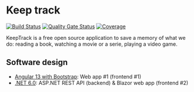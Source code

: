 # Keep track

[![Build Status](https://dev.azure.com/devprofr/open-source/_apis/build/status/keeptrack-ci?branchName=master)](https://dev.azure.com/devprofr/open-source/_build/latest?definitionId=26&branchName=master)
[![Quality Gate Status](https://sonarcloud.io/api/project_badges/measure?project=devpro.keep-track&metric=alert_status)](https://sonarcloud.io/dashboard?id=devpro.keep-track)
[![Coverage](https://sonarcloud.io/api/project_badges/measure?project=devpro.keep-track&metric=coverage)](https://sonarcloud.io/dashboard?id=devpro.keep-track)

KeepTrack is a free open source application to save a memory of what we do: reading a book, watching a movie or a serie, playing a video game.

## Software design

* [Angular 13 with Bootstrap](angular-bootstrap/README.md): Web app #1 (frontend #1)
* [.NET 6.0](dotnet/README.md): ASP.NET REST API (backend) & Blazor web app (frontend #2)
